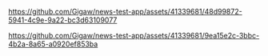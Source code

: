 

https://github.com/Gigaw/news-test-app/assets/41339681/48d99872-5941-4c9e-9a22-bc3d63109077



https://github.com/Gigaw/news-test-app/assets/41339681/9ea15e2c-3bbc-4b2a-8a65-a0920ef853ba

